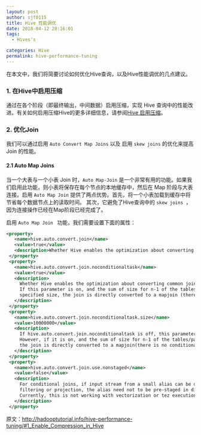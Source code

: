 ```yaml
---
layout: post
author: sjf0115
title: Hive 性能调优
date: 2018-04-12 20:16:01
tags:
  - Hives's

categories: Hive
permalink: hive-performance-tuning
---
```


在本文中，我们将简要讨论如何优化Hive查询，以及Hive性能调优的几点建议。

### 1. 在Hive中启用压缩

通过在各个阶段（即最终输出，中间数据）启用压缩，实现 Hive 查询中的性能改进。有关如何启用压缩Hive的更多详细信息，请参阅[Hive 启用压缩](http://smartsi.club/2018/04/12/hive-enable-compression/)。

### 2. 优化Join

我们可以通过启用 `Auto Convert Map Joins` 以及 启用 `skew joins` 的优化来提高 Join 的性能。

#### 2.1 Auto Map Joins

当一个大表与一个小表 Join 时，`Auto Map-Join` 是一个非常有用的功能。如果我们启用此功能，则小表将保存在每个节点的本地缓存中，然后在 Map 阶段与大表连接。启用 `Auto Map Join` 提供了两点优势。首先，将一个小表加载到缓存中将节省每个数据节点上的读取时间。 其次，它避免了Hive查询中的 `skew joins `，因为连接操作已经在Map阶段已经完成了。

启用 `Auto Map Join ` 功能，我们需要设置下面的属性：
```xml
<property>
   <name>hive.auto.convert.join</name>
   <value>true</value>
   <description>Whether Hive enables the optimization about converting common join into mapjoin based on the input file size</description>
 </property>
 <property>
   <name>hive.auto.convert.join.noconditionaltask</name>
   <value>true</value>
   <description>
     Whether Hive enables the optimization about converting common join into mapjoin based on the input file size.
     If this parameter is on, and the sum of size for n-1 of the tables/partitions for a n-way join is smaller than the
     specified size, the join is directly converted to a mapjoin (there is no conditional task).
   </description>
 </property>
 <property>
   <name>hive.auto.convert.join.noconditionaltask.size</name>
   <value>10000000</value>
   <description>
     If hive.auto.convert.join.noconditionaltask is off, this parameter does not take affect.
     However, if it is on, and the sum of size for n-1 of the tables/partitions for a n-way join is smaller than this size,
     the join is directly converted to a mapjoin(there is no conditional task). The default is 10MB
   </description>
 </property>
 <property>
   <name>hive.auto.convert.join.use.nonstaged</name>
   <value>false</value>
   <description>
     For conditional joins, if input stream from a small alias can be directly applied to join operator without
     filtering or projection, the alias need not to be pre-staged in distributed cache via mapred local task.
     Currently, this is not working with vectorization or tez execution engine.
   </description>
 </property>
```






































原文：http://hadooptutorial.info/hive-performance-tuning/#1_Enable_Compression_in_Hive
